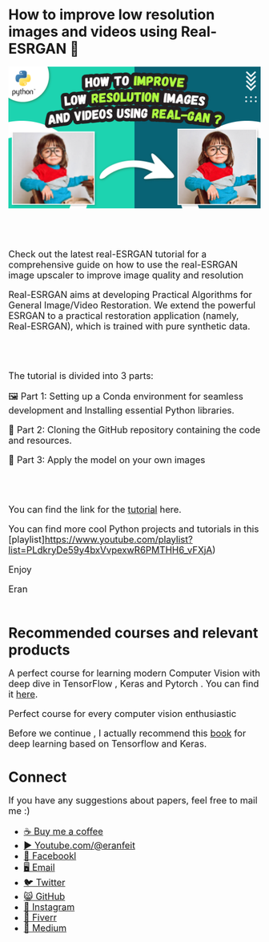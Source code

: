 # How to improve low resolution images and videos using Real-ESRGAN 📸

<p align="center">
  <img width="800" src="How to improve low resolution images and videos using Real-Gan.png" "image">
</p>

##
<br/><br/> 

<font size= "4" >
Check out the latest real-ESRGAN tutorial for a comprehensive guide on how to use the real-ESRGAN image upscaler to improve image quality and resolution

Real-ESRGAN aims at developing Practical Algorithms for General Image/Video Restoration.
We extend the powerful ESRGAN to a practical restoration application (namely, Real-ESRGAN), which is trained with pure synthetic data.

<br/><br/> 


The tutorial is divided into 3 parts:

🖼️ Part 1: Setting up a Conda environment for seamless development and Installing essential Python libraries.

🧠 Part 2: Cloning the GitHub repository containing the code and resources.

🚀 Part 3: Apply the model on your own images

<br/><br/> 

You can find the link for the [tutorial](https://youtu.be/d-CPvHkltXA) here. 

You can find more cool Python projects and tutorials in this [playlist]https://www.youtube.com/playlist?list=PLdkryDe59y4bxVvpexwR6PMTHH6_vFXjA)

Enjoy

Eran
<br/><br/> 

</font>

# Recommended courses and relevant products 
<font size= "4" >

A perfect course for learning modern Computer Vision with deep dive in TensorFlow , Keras and Pytorch . You can find it [here](http://bit.ly/3HeDy1V).

Perfect course for every computer vision enthusiastic

Before we continue , I actually recommend this [book](https://amzn.to/3STWZ2N) for deep learning based on Tensorflow and Keras. 



</font>

# Connect

<font size= "4" >
If you have any suggestions about papers, feel free to mail me :)

- [☕ Buy me a coffee](https://ko-fi.com/eranfeit)
- [▶️ Youtube.com/@eranfeit](https://www.youtube.com/channel/UCTiWJJhaH6BviSWKLJUM9sg)
- [🐙 Facebookl](https://www.facebook.com/groups/3080601358933585)
- [🖥️ Email](mailto:feitgemel@gmail.com)
- [🐦 Twitter](https://twitter.com/eran_feit )
- [😸 GitHub](https://github.com/feitgemel)
- [📸 Instagram](https://www.instagram.com/eran_feit/)
- [🤝 Fiverr ](https://www.fiverr.com/s/mB3Pbb)
- [📝 Medium ](https://medium.com/@feitgemel)


</font>

